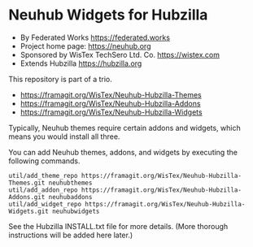 # Neuhub Widgets for Hubzilla

* By Federated Works https://federated.works
* Project home page: https://neuhub.org
* Sponsored by WisTex TechSero Ltd. Co. https://wistex.com
* Extends Hubzilla https://hubzilla.org

This repository is part of a trio. 

* https://framagit.org/WisTex/Neuhub-Hubzilla-Themes
* https://framagit.org/WisTex/Neuhub-Hubzilla-Addons
* https://framagit.org/WisTex/Neuhub-Hubzilla-Widgets

Typically, Neuhub themes require certain addons and widgets, which means you would install all three.

You can add Neuhub themes, addons, and widgets by executing the following commands. 
```
util/add_theme_repo https://framagit.org/WisTex/Neuhub-Hubzilla-Themes.git neuhubthemes
util/add_addon_repo https://framagit.org/WisTex/Neuhub-Hubzilla-Addons.git neuhubaddons
util/add_widget_repo https://framagit.org/WisTex/Neuhub-Hubzilla-Widgets.git neuhubwidgets
```
See the Hubzilla INSTALL.txt file for more details. (More thorough instructions will be added here later.)
